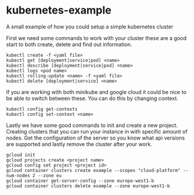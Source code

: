 # kubernetes-example
A small example of how you could setup a simple kubernetes cluster


First we need some commands to work with your cluster these are a good start to both create, delete and find out information.
```
kubectl create -f <yaml file>
kubectl get [deployment|service|pod] <name>
kubectl describe [deployment|service|pod] <name>
kubectl logs <pod name>
kubectl rolling-update <name> -f <yaml file>
kubectl delete [deployment|service] <name>
```

If you are working with both minikube and google cloud it could be nice to be able to switch between these. You can do this by changing context.
```
kubectl config get-contexts
kubectl config set-context <name>
```

Lastly we have some good commands to init and create a new project. Creating clusters that you can run your instance in with specific amount of nodes. Get the configuration of the server so you know what api versions are supported and lastly remove the cluster after your work.
```
gcloud init
gcloud projects create <project name>
gcloud config set project <project id>
gcloud container clusters create example --scopes "cloud-platform" --num-nodes 2 --zone eu
gcloud container get-server-config --zone europe-west1-b
gcloud container clusters delete example --zone europe-west1-b
```